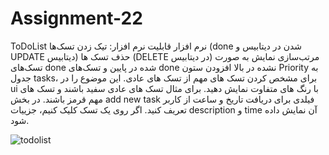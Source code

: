 # Assignment-22
ToDoList 
نرم افزار
قابلیت نرم افزار:
تیک زدن تسک‌ها (done شدن در دیتابیس و UPDATE دیتابیس)
حذف تسک ها (DELETE در دیتابیس)
مرتب‌سازی نمایش به صورت تسک‌های done شده در پایین و تسک‌های done نشده در بالا
افزودن ستون Priority به جدول tasks، برای مشخص کردن تسک های مهم از تسک های عادی. این موضوع را در ui با رنگ های متفاوت نمایش دهید. برای مثال تسک های عادی سفید باشند و تسک های مهم قرمز باشند.
در بخش add new task فیلدی برای دریافت تاریخ و ساعت از کاربر تعریف کنید.
اگر روی یک تسک کلیک کنیم، جزییات description و time آن نمایش داده شود.

![todolist](https://user-images.githubusercontent.com/53383194/221971472-80de9c8c-6493-4e16-bc4c-4bd1a3ac357d.jpg)

